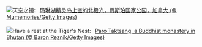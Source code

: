 ![](https://www.bing.com/th?id=OHR.MaligneLakeJasper_ZH-CN2664289451_UHD.jpg&w=1000)天空之镜:&nbsp;&ensp;[玛琳湖精灵岛上空的北极光，贾斯珀国家公园，加拿大 (© Mumemories/Getty Images)](https://www.bing.com/th?id=OHR.MaligneLakeJasper_ZH-CN2664289451_UHD.jpg)
<br><br/>
![](https://www.bing.com/th?id=OHR.BhutanMonastery_EN-US2804780711_UHD.jpg&w=1000)Have a rest at the Tiger's Nest:&nbsp;&ensp;[Paro Taktsang, a Buddhist monastery in Bhutan (© Baron Reznik/Getty Images)](https://www.bing.com/th?id=OHR.BhutanMonastery_EN-US2804780711_UHD.jpg)
<br><br/>
